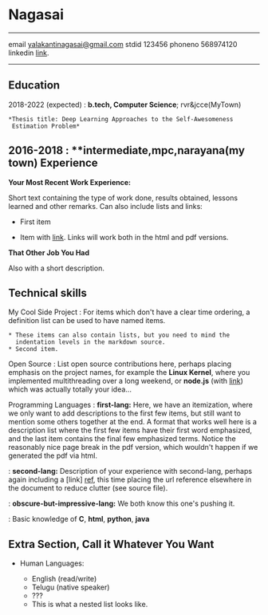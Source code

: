 Nagasai
============

-------------------     ----------------------------
email                        yalakantinagasai@gmail.com
stdid                         123456
phoneno                       568974120
linkedin                     [link](https://in.linkedin.com/).
-------------------     ----------------------------

Education
---------

2018-2022 (expected)
:   **b.tech, Computer Science**; rvr&jcce(MyTown)

    *Thesis title: Deep Learning Approaches to the Self-Awesomeness
     Estimation Problem*
2016-2018
:    **intermediate,mpc,narayana(my town)
Experience
----------

**Your Most Recent Work Experience:**

Short text containing the type of work done, results obtained,
lessons learned and other remarks. Can also include lists and
links:

* First item

* Item with [link](http://www.example.com). Links will work both in
  the html and pdf versions.

**That Other Job You Had**

Also with a short description.

Technical skills
--------------------
My Cool Side Project
:   For items which don't have a clear time ordering, a definition
    list can be used to have named items.

    * These items can also contain lists, but you need to mind the
      indentation levels in the markdown source.
    * Second item.

Open Source
:   List open source contributions here, perhaps placing emphasis on
    the project names, for example the **Linux Kernel**, where you
    implemented multithreading over a long weekend, or **node.js**
    (with [link](http://nodejs.org)) which was actually totally
    your idea...

Programming Languages
:   **first-lang:** Here, we have an itemization, where we only want
    to add descriptions to the first few items, but still want to
    mention some others together at the end. A format that works well
    here is a description list where the first few items have their
    first word emphasized, and the last item contains the final few
    emphasized terms. Notice the reasonably nice page break in the pdf
    version, which wouldn't happen if we generated the pdf via html.

:   **second-lang:** Description of your experience with second-lang,
    perhaps again including a [link] [ref], this time placing the url
    reference elsewhere in the document to reduce clutter (see source
    file). 

:   **obscure-but-impressive-lang:** We both know this one's pushing
    it.

:   Basic knowledge of **C**, **html**, **python**, **java**

[ref]: https://github.com/githubuser/superlongprojectname

Extra Section, Call it Whatever You Want
----------------------------------------

* Human Languages:

     * English (read/write)
     * Telugu (native speaker)
     * ???
     * This is what a nested list looks like.

